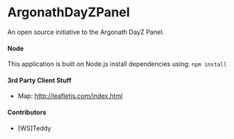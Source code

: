 # ArgonathDayZPanel
An open source initiative to the Argonath DayZ Panel.

#### Node
This application is built on Node.js install dependencies using: ```npm install```


#### 3rd Party Client Stuff
* Map: http://leafletjs.com/index.html


#### Contributors
* [WS]Teddy
